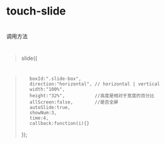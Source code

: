 # touch-slide
#
调用方法
#
>slide({
#
>        boxId:".slide-box",
>        direction:"horizontal", // horizontal | vertical
>        width:"100%",
>        height:"32%",           //高度是相对于宽度的百分比
>        allScreen:false,        //是否全屏
>        autoSlide:true,
>        showNum:3,
>        time:4,
>        callback:function(i){}
>});
